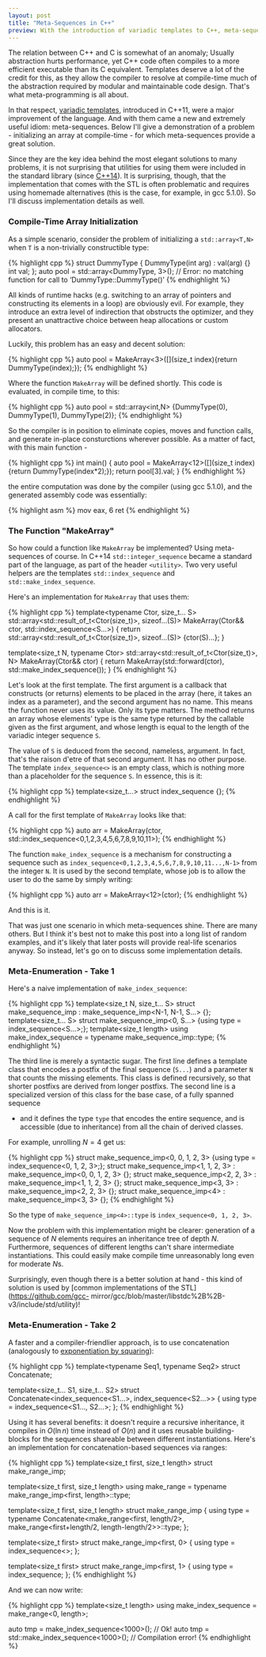 ```yaml
---
layout: post
title: "Meta-Sequences in C++"
preview: With the introduction of variadic templates to C++, meta-sequences became a central idiom in meta-programming. The standard implementation is not always the best choice.
--- 
```


The relation between C++ and C is somewhat of an anomaly; Usually abstraction
hurts performance, yet C++ code often compiles to a more efficient executable
than its C equivalent. Templates deserve a lot of the credit for this, as they
allow the compiler to resolve at compile-time much of the abstraction required
by modular and maintainable code design. That's what meta-programming is all
about.

In that respect, [variadic
templates](http://en.cppreference.com/w/cpp/language/parameter_pack), introduced
in C++11, were a major improvement of the language. And with them came a new and
extremely useful idiom: meta-sequences. Below I'll give a demonstration of a
problem - initializing an array at compile-time - for which meta-sequences
provide a great solution.

Since they are the key idea behind the most elegant solutions to many problems,
it is not surprising that utilities for using them were included in the
standard library (since [C++14](http://en.cppreference.com/w/cpp/utility)). It
is surprising, though, that the implementation that comes with the STL is often
problematic and requires using homemade alternatives (this is the case, for
example, in gcc 5.1.0). So I'll discuss implementation details as well. 
 
### Compile-Time Array Initialization 
 
As a simple scenario, consider the problem of initializing a
```std::array<T,N>``` when ```T``` is a non-trivially constructible type:

{% highlight cpp %}
struct DummyType
{
    DummyType(int arg) : val(arg) {}
    int val;
};
auto pool = std::array<DummyType, 3>(); // Error: no matching function for call to ‘DummyType::DummyType()’
{% endhighlight %}

All kinds of runtime hacks (e.g. switching to an array of pointers and
constructing its elements in a loop) are obviously evil. For example, they
introduce an extra level of indirection that obstructs the optimizer, and they
present an unattractive choice between heap allocations or custom
allocators.

Luckily, this problem has an easy and decent solution:

{% highlight cpp %}
auto pool = MakeArray<3>([](size_t index){return DummyType(index);});
{% endhighlight %}

Where the function ```MakeArray``` will be defined shortly. This code is
evaluated, in compile time, to this:

{% highlight cpp %}
auto pool = std::array<int,N> {DummyType(0), DummyType(1), DummyType(2)};
{% endhighlight %}

So the compiler is in position to eliminate copies, moves and function calls,
and generate in-place consturctions wherever possible. As a matter of fact, with
this main function -

{% highlight cpp %}
int main()
{
   auto pool = MakeArray<12>([](size_t index){return DummyType(index*2);});
   return pool[3].val;
}
{% endhighlight %}

the entire computation was done by the compiler (using gcc 5.1.0), and the
generated assembly code was essentially:

{% highlight asm %}
mov     eax, 6
ret
{% endhighlight %}
 
### The Function "MakeArray" 
 
So how could a function like ```MakeArray``` be implemented? Using meta-
sequences of course. In C++14 ```std::integer_sequence``` became a standard part
of the language, as part of the header ```<utility>```. Two very useful helpers
are the templates ```std::index_sequence``` and ```std::make_index_sequence```.

Here's an implementation for ```MakeArray``` that uses them:

{% highlight cpp %}
template<typename Ctor, size_t... S>
std::array<std::result_of_t<Ctor(size_t)>, sizeof...(S)> MakeArray(Ctor&& ctor, std::index_sequence<S...>)
{
   return std::array<std::result_of_t<Ctor(size_t)>, sizeof...(S)> {ctor(S)...};
}

template<size_t N, typename Ctor>
std::array<std::result_of_t<Ctor(size_t)>, N> MakeArray(Ctor&& ctor)
{
   return MakeArray(std::forward<Ctor>(ctor), std::make_index_sequence<N>());
}
{% endhighlight %}

Let's look at the first template. The first argument is a callback that
constructs (or returns) elements to be placed in the array (here, it takes an
index as a parameter), and the second argument has no name. This means the
function never uses its value. Only its type matters. The method returns an
array whose elements' type is the same type returned by the callable given as
the first argument, and whose length is equal to the length of the variadic
integer sequence ```S```.

The value of ```S``` is deduced from the second, nameless, argument. In fact,
that's the raison d'etre of that second argument. It has no other purpose. The
template ```index_sequence<>``` is an empty class, which is nothing more than a
placeholder for the sequence ```S```.  In essence, this is it:

{% highlight cpp %}
template<size_t...> struct index_sequence {};
{% endhighlight %}

A call for the first template of ```MakeArray``` looks like that:

{% highlight cpp %}
auto arr = MakeArray(ctor, std::index_sequence<0,1,2,3,4,5,6,7,8,9,10,11>);
{% endhighlight %}

The function ```make_index_sequence``` is a mechanism for constructing a
sequence such as ```index_sequence<0,1,2,3,4,5,6,7,8,9,10,11...,N-1>``` from the
integer ```N```. It is used by the second template, whose job is to allow the
user to do the same by simply writing:

{% highlight cpp %}
auto arr = MakeArray<12>(ctor);
{% endhighlight %}

And this is it.

That was just one scenario in which meta-sequences shine. There are many others.
But I think it's best not to make this post into a long list of random examples,
and it's likely that later posts will provide real-life scenarios anyway. So
instead, let's go on to discuss some implementation details. 
 
### Meta-Enumeration - Take 1 
 
Here's a naive implementation of ```make_index_sequence```:

{% highlight cpp %}
template<size_t N, size_t... S> struct make_sequence_imp : make_sequence_imp<N-1, N-1, S...> {};
template<size_t... S> struct make_sequence_imp<0, S...> {using type = index_sequence<S...>;};
template<size_t length> using make_index_sequence = typename make_sequence_imp<length>::type;
{% endhighlight %}

The third line is merely a syntactic sugar. The first line defines a template
class that encodes a postfix of the final sequence (```S...```) and a parameter
```N``` that counts the missing elements. This class is defined recursively, so that
shorter postfixs are derived from longer postfixs. The second line is a
specialized version of this class for the base case, of a fully spanned sequence
- and it defines the type ```type``` that encodes the entire sequence, and is
accessible (due to inheritance) from all the chain of derived classes.

For example, unrolling $N=4$ get us:

{% highlight cpp %}
struct make_sequence_imp<0, 0, 1, 2, 3> {using type = index_sequence<0, 1, 2, 3>;};
struct make_sequence_imp<1, 1, 2, 3> : make_sequence_imp<0, 0, 1, 2, 3> {};
struct make_sequence_imp<2, 2, 3> : make_sequence_imp<1, 1, 2, 3> {};
struct make_sequence_imp<3, 3> : make_sequence_imp<2, 2, 3> {};
struct make_sequence_imp<4> : make_sequence_imp<3, 3> {};
{% endhighlight %}

So the type of ```make_sequence_imp<4>::type``` is ```index_sequence<0, 1, 2, 3>```.

Now the problem with this implementation might be clearer: generation of a
sequence of $N$ elements requires an inheritance tree of depth $N$. Furthermore,
sequences of different lengths can't share intermediate instantiations. This
could easily make compile time unreasonably long even for moderate $N$s.

Surprisingly, even though there is a better solution at hand - this kind of
solution is used by [common implementations of the STL](https://github.com/gcc-
mirror/gcc/blob/master/libstdc%2B%2B-v3/include/std/utility)! 
 
### Meta-Enumeration - Take 2

A faster and a compiler-friendlier approach, is to use concatenation
(analogously to [exponentiation by
squaring](https://en.wikipedia.org/wiki/Exponentiation_by_squaring)):

{% highlight cpp %}
template<typename Seq1, typename Seq2> struct Concatenate;

template<size_t... S1, size_t... S2>
struct Concatenate<index_sequence<S1...>, index_sequence<S2...>> {
    using type = index_sequence<S1..., S2...>;
};
{% endhighlight %}

Using it has several benefits: it doesn't require a recursive inheritance, it
compiles in $O(\ln n)$ time instead of $O(n)$ and it uses reusable building-
blocks for the sequences shareable between different instantiations. Here's an
implementation for concatenation-based sequences via ranges:


{% highlight cpp %}
template<size_t first, size_t length>
struct make_range_imp;

template<size_t first, size_t length>
using make_range = typename make_range_imp<first, length>::type;

template<size_t first, size_t length>
struct make_range_imp {
   using type = typename Concatenate<make_range<first, length/2>,
make_range<first+length/2, length-length/2>>::type;
};

template<size_t first>
struct make_range_imp<first, 0> {
   using type = index_sequence<>;
};

template<size_t first>
struct make_range_imp<first, 1> {
   using type = index_sequence<first>;
};
{% endhighlight %}

And we can now write:

{% highlight cpp %}
template<size_t length> using make_index_sequence = make_range<0, length>;

auto tmp = make_index_sequence<1000>(); // Ok!
auto tmp = std::make_index_sequence<1000>(); // Compilation error!
{% endhighlight %}
